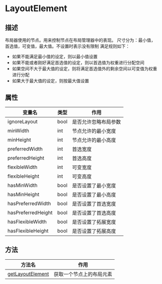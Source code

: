 # LayoutElement

## 描述
布局器使用的节点。用来控制节点在布局管理器中的表现。
尺寸分为：最小值，首选值，可变值，最大值。不设置时表示没有限制
满足规则如下：
 * 如果不能满足最小值的设定，则以最小值设置
 * 如果不能或者刚好满足首选值的设定，则以首选值为权重进行分配空间
 * 如果空间不大于最大值的设定，则将满足首选值外的剩余空间以可变值为权重进行分配
 * 如果大于最大值的设定，则按最大值设置

## 属性
| 变量名         |   类型      |  作用        |
| ------------- |-------------|-------------|
| ignoreLayout | bool | 是否允许忽略布局参数 |
| minWidth | int | 节点允许的最小宽度 |
| minHeight | int | 节点允许的最小高度 |
| preferredWidth | int | 首选宽度 |
| preferredHeight | int | 首选高度 |
| flexibleWidth | int | 可变宽度|
| flexibleHeight | int | 可变高度 |
| hasMinWidth | bool | 是否设置了最小宽度 |
| hasMinHeight | bool |是否设置了最小高度|
| hasPreferredWidth | bool | 是否设置了首选宽度|
| hasPreferredHeight | bool | 是否设置了首选高度 |
| hasFlexibleWidth | bool |是否设置了拓展宽度 |
| hasFlexibleHeight | bool | 是否设置了拓展高度 |

## 方法
| 方法名     |  作用        |
| ------------- |-------------|
| [getLayoutElement](layoutelement_getLayoutElement.md) | 获取一个节点上的布局元素 |
